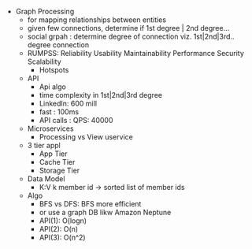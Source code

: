 - Graph Processing
  - for mapping relationships between entities
  - given few connections, determine if 1st degree | 2nd degree...
  - social grpah : determine degree of connection viz. 1st|2nd|3rd.. degree connection
  - RUMPSS: Reliability Usability Maintainability Performance Security Scalability
    - Hotspots
  - API
    - Api algo
    - time complexity in 1st|2nd|3rd degree
    - LinkedIn: 600 mill
    - fast : 100ms
    - API calls : QPS: 40000
  - Microservices
    - Processing vs View uservice
  - 3 tier appl
    - App Tier
    - Cache Tier
    - Storage Tier
  - Data Model
    - K:V k member id -> sorted list of member ids
  - Algo
    - BFS vs DFS: BFS more efficient
    - or use a graph DB likw Amazon Neptune
    - API(1): O(logn)
    - API(2): O(n)
    - API(3): O(n^2)



